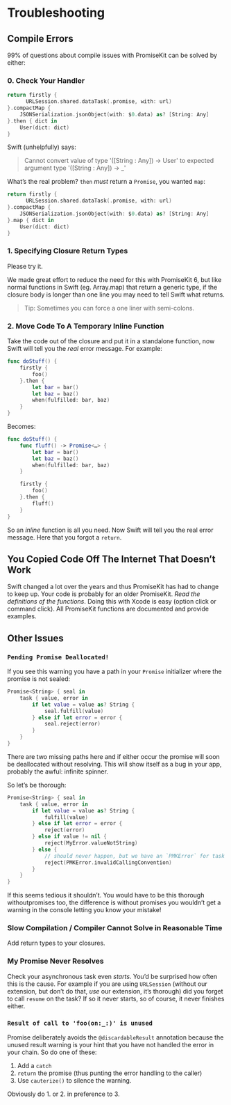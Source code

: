 # Troubleshooting

## Compile Errors

99% of questions about compile issues with PromiseKit can be solved by either:

### 0. Check Your Handler

```swift
return firstly {
      URLSession.shared.dataTask(.promise, with: url)
}.compactMap {
    JSONSerialization.jsonObject(with: $0.data) as? [String: Any]
}.then { dict in
    User(dict: dict)
}
```

Swift (unhelpfully) says:

> Cannot convert value of type '([String : Any]) -> User' to expected argument type '([String : Any]) -> _'

What’s the real problem? `then` *must* return a `Promise`, you wanted `map`:

```swift
return firstly {
      URLSession.shared.dataTask(.promise, with: url)
}.compactMap {
    JSONSerialization.jsonObject(with: $0.data) as? [String: Any]
}.map { dict in
    User(dict: dict)
}
```

### 1. Specifying Closure Return Types

Please try it.

We made great effort to reduce the need for this with PromiseKit 6, but like
normal functions in Swift (eg. Array.map) that return a generic type, if the
closure body is longer than one line you may need to tell Swift what returns.

> Tip: Sometimes you can force a one liner with semi-colons.

### 2. Move Code To A Temporary Inline Function

Take the code out of the closure and put it in a standalone function, now Swift
will tell you the *real* error message. For example:

```swift
func doStuff() {
    firstly {
        foo()
    }.then {
        let bar = bar()
        let baz = baz()
        when(fulfilled: bar, baz)
    }
}
```

Becomes:

```swift
func doStuff() {
    func fluff() -> Promise<…> {
        let bar = bar()
        let baz = baz()
        when(fulfilled: bar, baz)  
    }

    firstly {
        foo()
    }.then {
        fluff()
    }
}
```

So an *inline* function is all you need. Now Swift will tell you the real
error message. Here that you forgot a `return`.

## You Copied Code Off The Internet That Doesn’t Work

Swift changed a lot over the years and thus PromiseKit has had to change to keep
up. Your code is probably for an older PromiseKit. *Read the definitions of the
functions*. Doing this with Xcode is easy (option click or command click). All
PromiseKit functions are documented and provide examples.

## Other Issues

### `Pending Promise Deallocated!`

If you see this warning you have a path in your `Promise` initializer where the
promise is not sealed:

```swift
Promise<String> { seal in
    task { value, error in
        if let value = value as? String {
            seal.fulfill(value)
        } else if let error = error {
            seal.reject(error)
        }
    }
}
```

There are two missing paths here and if either occur the promise will soon be
deallocated without resolving. This will show itself as a bug in your app,
probably the awful: infinite spinner.

So let’s be thorough:

```swift
Promise<String> { seal in
    task { value, error in
        if let value = value as? String {
            fulfill(value)
        } else if let error = error {
            reject(error)
        } else if value != nil {
            reject(MyError.valueNotString)
        } else {
            // should never happen, but we have an `PMKError` for task being called with `nil`, `nil`
            reject(PMKError.invalidCallingConvention)
        }
    }
}
```

If this seems tedious it shouldn’t. You would have to be this thorough withoutpromises too, the difference is without promises you wouldn’t get a warning in the console letting you know your mistake!

### Slow Compilation / Compiler Cannot Solve in Reasonable Time

Add return types to your closures.

### My Promise Never Resolves

Check your asynchronous task even *starts*. You’d be surprised how often this is
the cause. For example if you are using `URLSession` (without our extension, but
don’t do that, *use* our extension, it’s thorough) did you forget to call
`resume` on the task? If so it never starts, so of course, it never finishes
either.

### `Result of call to 'foo(on:_:)' is unused`

Promise deliberately avoids the `@discardableResult` annotation because the
unused result warning is your hint that you have not handled the error in your
chain. So do one of these:

1. Add a `catch`
2. `return` the promise (thus punting the error handling to the caller)
3. Use `cauterize()` to silence the warning.

Obviously do 1. or 2. in preference to 3.
